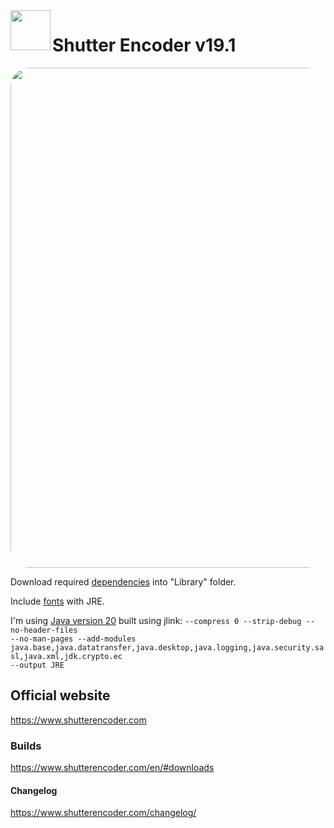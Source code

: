 <img align=left src="https://www.shutterencoder.com/images/icon.png" width="64">
<h1>Shutter Encoder v19.1</h1>

<img src="https://www.shutterencoder.com/images/SocialBanner_2025.jpg" style="border-radius: 30px;" width="800">

Download required [dependencies](../master/Library/sources.txt) into "Library" folder.

Include [fonts](../master/fonts) with JRE.

I'm using [Java version 20](https://jdk.java.net/20/) built using jlink:
<code>--compress 0 --strip-debug --no-header-files --no-man-pages --add-modules java.base,java.datatransfer,java.desktop,java.logging,java.security.sasl,java.xml,jdk.crypto.ec --output JRE</code>

## Official website

https://www.shutterencoder.com

### Builds

https://www.shutterencoder.com/en/#downloads

#### Changelog

https://www.shutterencoder.com/changelog/
